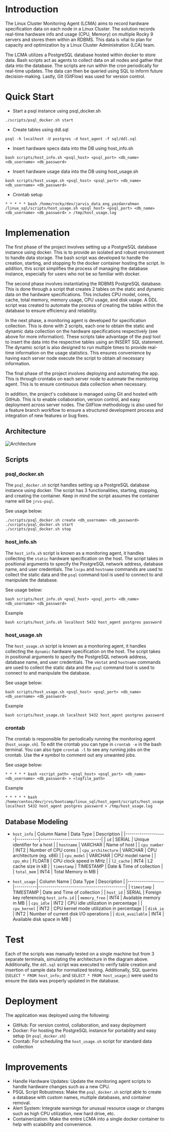 # Introduction
The Linux Cluster Monitoring Agent (LCMA) aims to record hardware specification data on each node in a Linux Cluster. The solution records real-time hardware info and usage (CPU, Memory) on multiple Rocky 9 servers and stores them within an RDBMS. This data is vital to plan for capacity and optimization by a Linux Cluster Administration (LCA) team.

The LCMA utilizes a PostgreSQL database hosted within docker to store data. Bash scripts act as agents to collect data on all nodes and gather that data into the database. The scripts are run within the cron periodically for real-time updates. The data can then be queried using SQL to inform future decision-making. Lastly, Git (GitFlow) was used for version control.

# Quick Start 
- Start a psql instance using psql_docker.sh 
```
./scripts/psql_docker.sh start
```
- Create tables using ddl.sql
```
psql -h localhost -U postgres -d host_agent -f sql/ddl.sql
```
- Insert hardware specs data into the DB using host_info.sh
```
bash scripts/host_info.sh <psql_host> <psql_port> <db_name> <db_username> <db_password>
```
- Insert hardware usage data into the DB using host_usage.sh
```
bash scripts/host_usage.sh <psql_host> <psql_port> <db_name> <db_username> <db_password>
```
- Crontab setup
```
* * * * * bash /home/rocky/dev/jarvis_data_eng_yazdanrahman
/linux_sql/scripts/host_usage.sh <psql_host> <psql_port> <db_name> <db_username> <db_password> > /tmp/host_usage.log  
```

# Implemenation
The first phase of the project involves setting up a PostgreSQL database instance using docker. This is to provide an isolated and robust environment to handle data storage. The bash script was developed to handle the creation, starting, and stopping fo the docker container hosting the script. In addition, this script simplifies the process of managing the database instance, especially for users who not be so familiar with docker.

The second phase involves instantiating the RDBMS PostgreSQL database. This is done through a script that creates 2 tables on the static and dynamic data on the hardware specifications. This includes CPU model, cores, cache, total memory, memory usage, CPU usage, and disk usage. A DDL script was created to automate the process of creating the tables within the database to ensure efficiency and reliability.

In the next phase, a monitoring agent is developed for specification collection. This is done with 2 scripts, each one to obtain the static and dynamic data collection on the hardware specifications respectively (see above for more information). These scripts take advantage of the psql tool to insert the data into the respective tables using an INSERT SQL statement. The dynamic script is also designed to run multiple times to provide real-time information on the usage statistics. This ensures convenience by having each server node execute the script to obtain all necessary information.

The final phase of the project involves deploying and automating the app. This is through crontabs on each server node to automate the monitoring agent. This is to ensure continuous data collection when necessary.

In addition, the project's codebase is managed using Git and hosted with GitHub. This is to enable collaboration, version control, and easy deployment across server nodes. The GitFlow methodology is also used for a feature branch workflow to ensure a structured development process and integration of new features or bug fixes.

## Architecture
![Architecture](/assets/Architecture.png)

## Scripts
### psql_docker.sh
The `psql_docker.sh` script handles setting up a PostgreSQL database instance using docker. The script has 3 functionalities, starting, stopping, and creating the container. Keep in mind the script assumes the container name will be `jrvs-psql`.

See usage below:
```
./scripts/psql_docker.sh create <db_username> <db_password>
./scripts/psql_docker.sh start
./scripts/psql_docker.sh stop
```

### host_info.sh
The `host_info.sh` script is known as a monitoring agent, it handles collecting the `static` hardware specification on the host. The script takes in positional arguments to specify the PostgreSQL network address, database name, and user credentials. The `lscpu` and `hostname` commands are used to collect the static data and the `psql` command tool is used to connect to and manipulate the database.

See usage below:
```
bash scripts/host_info.sh <psql_host> <psql_port> <db_name> <db_username> <db_password>
```
Example
```
bash scripts/host_info.sh localhost 5432 host_agent postgres password
```

### host_usage.sh
The `host_usage.sh` script is known as a monitoring agent, it handles collecting the `dynamic` hardware specification on the host. The script takes in positional arguments to specify the PostgreSQL network address, database name, and user credentials. The `vmstat` and `hostname` commands are used to collect the static data and the `psql` command tool is used to connect to and manipulate the database.

See usage below:
```
bash scripts/host_usage.sh <psql_host> <psql_port> <db_name> <db_username> <db_password>
```
Example
```
bash scripts/host_usage.sh localhost 5432 host_agent postgres password
```

### crontab
The crontab is responsible for periodically running the monitoring agent (`host_usage.sh`). To edit the crontab you can type in `crontab -e` in the bash terminal. You can also type `crontab -l` to see any running jobs on the crontab. Use the `#` symbol to comment out any unwanted jobs.

See usage below:
```
* * * * * bash <script_path> <psql_host> <psql_port> <db_name> <db_username> <db_password> > <logfile_path>
```
Example
```
* * * * * bash /home/centos/dev/jrvs/bootcamp/linux_sql/host_agent/scripts/host_usage.sh localhost 5432 host_agent postgres password > /tmp/host_usage.log  
```

## Database Modeling
- `host_info`
| Column Name        | Data Type | Description                  |
|--------------------|-----------|------------------------------|
| `id`               | SERIAL    | Unique identifier for a host |
| `hostname`         | VARCHAR   | Name of host                 |
| `cpu_number`       | INT2      | Number of CPU cores          |
| `cpu_architecture` | VARCHAR   | CPU architecture (eg. x86)   |
| `cpu_model`        | VARCHAR   | CPU model name               |
| `cpu_mhz`          | FLOAT8    | CPU clock speed in MHz       |
| `l2_cache`         | INT4      | L2 cache size in kB          |
| `timestamp`        | TIMESTAMP | Date & Time of collection    |
| `total_mem`        | INT4      | Total Memory in MB           |

- `host_usage`
| Column Name      | Data Type | Description                               |
|------------------|-----------|-------------------------------------------|
| `timestamp`      | TIMESTAMP | Date and Time of collection               |
| `host_id`        | SERIAL    | Foreign key referencing `host_info.id`    |
| `memory_free`    | INT4      | Available memory in MB                    |
| `cpu_idle`       | INT2      | CPU idle utilization in percentage        |
| `cpu_kernel`     | INT2      | CPU kernel mode utilization in percentage |
| `disk_io`        | INT2      | Number of current disk I/O operations     |
| `disk_available` | INT4      | Available disk space in MB                |

# Test
Each of the scripts was manually tested on a single machine but from 3 separate terminals, simulating the architecture in the diagram above. Additionally, the `ddl.sql` script was executed to verify table creation and insertion of sample data for normalized testing. Additionally, SQL queries (`SELECT * FROM host_info;` and `SELECT * FROM host_usage;`) were used to ensure the data was properly updated in the database.

# Deployment
The application was deployed using the following:
- GitHub: For version control, collaboration, and easy deployment 
- Docker: For hosting the PostgreSQL instance for portability and easy setup (in `psql_docker.sh`)
- Crontab: For scheduling the `host_usage.sh` script for standard data collection

# Improvements
- Handle Hardware Updates: Update the monitoring agent scripts to handle hardware changes such as a new CPU.
- PSQL Script Robustness: Make the `psql_docker.sh` script able to create a database with custom names, multiple databases, and container removal.
- Alert System: Integrate warnings for unusual resource usage or changes such as high CPU utilization, new hard drive, etc.
- Containerization: Make the entire LCMA into a single docker container to help with scalability and convenience.

